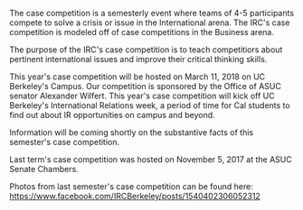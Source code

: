 The case competition is a semesterly event where teams of 4-5 participants compete to solve a crisis or issue in the International arena. The IRC's case competition is modeled off of case competitions in the Business arena. 

The purpose of the IRC's case competition is to teach competitiors about pertinent international issues and improve their critical thinking skills. 

This year's case competition will be hosted on March 11, 2018 on UC Berkeley's Campus. Our competition is sponsored by the Office of ASUC senator Alexander Wilfert. This year's case competition will kick off UC Berkeley's International Relations week, a period of time for Cal students to find out about IR opportunities on campus and beyond. 

Information will be coming shortly on the substantive facts of this semester's case competition.

Last term's case competition was hosted on November 5, 2017 at the ASUC Senate Chambers. 

Photos from last semester's case competition can be found here:  https://www.facebook.com/IRCBerkeley/posts/1540402306052312
